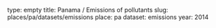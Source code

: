 type: empty
title: Panama / Emissions of pollutants
slug: places/pa/datasets/emissions
place: pa
dataset: emissions
year: 2014
